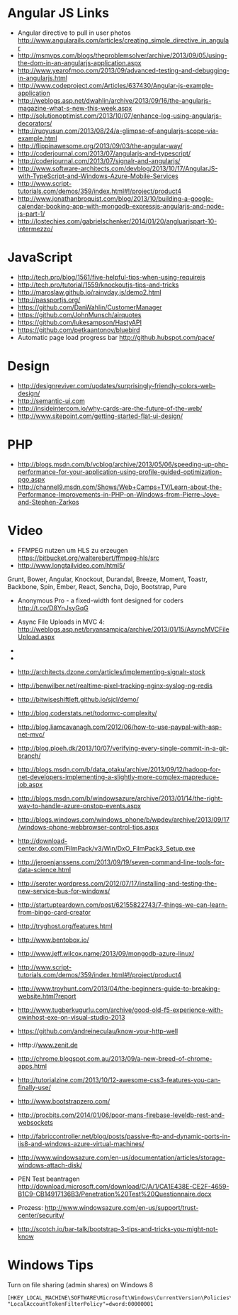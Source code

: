 # Angular JS Links

- Angular directive to pull in user photos http://www.angularails.com/articles/creating_simple_directive_in_angular 
- http://msmvps.com/blogs/theproblemsolver/archive/2013/09/05/using-the-dom-in-an-angularjs-application.aspx
- http://www.yearofmoo.com/2013/09/advanced-testing-and-debugging-in-angularjs.html
- http://www.codeproject.com/Articles/637430/Angular-js-example-application
- http://weblogs.asp.net/dwahlin/archive/2013/09/16/the-angularjs-magazine-what-s-new-this-week.aspx
- http://solutionoptimist.com/2013/10/07/enhance-log-using-angularjs-decorators/
- http://ruoyusun.com/2013/08/24/a-glimpse-of-angularjs-scope-via-example.html
- http://flippinawesome.org/2013/09/03/the-angular-way/
- http://coderjournal.com/2013/07/angularjs-and-typescript/
- http://coderjournal.com/2013/07/signalr-and-angularjs/
- http://www.software-architects.com/devblog/2013/10/17/AngularJS-with-TypeScript-and-Windows-Azure-Mobile-Services
- http://www.script-tutorials.com/demos/359/index.html#!/project/product4
- http://www.jonathanbroquist.com/blog/2013/10/building-a-google-calendar-booking-app-with-mongodb-expressjs-angularjs-and-node-js-part-1/
- http://lostechies.com/gabrielschenker/2014/01/20/angluarjspart-10-intermezzo/



# JavaScript

- http://tech.pro/blog/1561/five-helpful-tips-when-using-requirejs
- http://tech.pro/tutorial/1559/knockoutjs-tips-and-tricks
- http://maroslaw.github.io/rainyday.js/demo2.html
- http://passportjs.org/
- https://github.com/DanWahlin/CustomerManager
- https://github.com/JohnMunsch/airquotes
- https://github.com/lukesampson/HastyAPI
- https://github.com/petkaantonov/bluebird
- Automatic page load progress bar http://github.hubspot.com/pace/

# Design

- http://designreviver.com/updates/surprisingly-friendly-colors-web-design/
- http://semantic-ui.com
- http://insideintercom.io/why-cards-are-the-future-of-the-web/
- http://www.sitepoint.com/getting-started-flat-ui-design/

# PHP

- http://blogs.msdn.com/b/vcblog/archive/2013/05/06/speeding-up-php-performance-for-your-application-using-profile-guided-optimization-pgo.aspx
- http://channel9.msdn.com/Shows/Web+Camps+TV/Learn-about-the-Performance-Improvements-in-PHP-on-Windows-from-Pierre-Joye-and-Stephen-Zarkos

# Video

- FFMPEG nutzen um HLS zu erzeugen https://bitbucket.org/walterebert/ffmpeg-hls/src
- http://www.longtailvideo.com/html5/

Grunt, Bower, Angular, Knockout, Durandal, Breeze, Moment, Toastr, Backbone, Spin, Ember, React, Sencha, Dojo, Bootstrap, Pure

- Anonymous Pro - a fixed-width font designed for coders http://t.co/D8YnJsyGqG 
- Async File Uploads in MVC 4: http://weblogs.asp.net/bryansampica/archive/2013/01/15/AsyncMVCFileUpload.aspx
- 
- 
- http://architects.dzone.com/articles/implementing-signalr-stock
- http://benwilber.net/realtime-pixel-tracking-nginx-syslog-ng-redis
- http://bitwiseshiftleft.github.io/sjcl/demo/
- http://blog.coderstats.net/todomvc-complexity/
- http://blog.liamcavanagh.com/2012/06/how-to-use-paypal-with-asp-net-mvc/
- http://blog.ploeh.dk/2013/10/07/verifying-every-single-commit-in-a-git-branch/
- http://blogs.msdn.com/b/data_otaku/archive/2013/09/12/hadoop-for-net-developers-implementing-a-slightly-more-complex-mapreduce-job.aspx
- http://blogs.msdn.com/b/windowsazure/archive/2013/01/14/the-right-way-to-handle-azure-onstop-events.aspx
- http://blogs.windows.com/windows_phone/b/wpdev/archive/2013/09/17/windows-phone-webbrowser-control-tips.aspx
- http://download-center.dxo.com/FilmPack/v3/Win/DxO_FilmPack3_Setup.exe

- http://jeroenjanssens.com/2013/09/19/seven-command-line-tools-for-data-science.html
- http://seroter.wordpress.com/2012/07/17/installing-and-testing-the-new-service-bus-for-windows/
- http://startupteardown.com/post/62155822743/7-things-we-can-learn-from-bingo-card-creator
- http://tryghost.org/features.html
- http://www.bentobox.io/
- http://www.jeff.wilcox.name/2013/09/mongodb-azure-linux/
- http://www.script-tutorials.com/demos/359/index.html#!/project/product4
- http://www.troyhunt.com/2013/04/the-beginners-guide-to-breaking-website.html?report
- http://www.tugberkugurlu.com/archive/good-old-f5-experience-with-owinhost-exe-on-visual-studio-2013
- https://github.com/andreineculau/know-your-http-well
- htttp://www.zenit.de
- http://chrome.blogspot.com.au/2013/09/a-new-breed-of-chrome-apps.html
- http://tutorialzine.com/2013/10/12-awesome-css3-features-you-can-finally-use/
- http://www.bootstrapzero.com/
- http://procbits.com/2014/01/06/poor-mans-firebase-leveldb-rest-and-websockets
- http://fabriccontroller.net/blog/posts/passive-ftp-and-dynamic-ports-in-iis8-and-windows-azure-virtual-machines/
- http://www.windowsazure.com/en-us/documentation/articles/storage-windows-attach-disk/
- PEN Test beantragen http://download.microsoft.com/download/C/A/1/CA1E438E-CE2F-4659-B1C9-CB14917136B3/Penetration%20Test%20Questionnaire.docx
- Prozess: http://www.windowsazure.com/en-us/support/trust-center/security/
- http://scotch.io/bar-talk/bootstrap-3-tips-and-tricks-you-might-not-know



# Windows Tips

Turn on file sharing (admin shares) on Windows 8

```
[HKEY_LOCAL_MACHINE\SOFTWARE\Microsoft\Windows\CurrentVersion\Policies\System]
"LocalAccountTokenFilterPolicy"=dword:00000001
```
